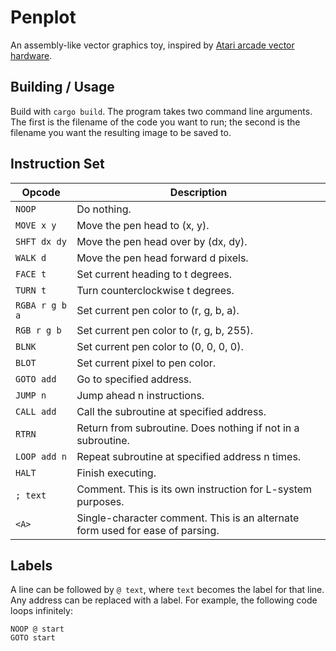# Penplot

An assembly-like vector graphics toy, inspired by [Atari arcade vector hardware](https://www.youtube.com/watch?v=smStEPSRKBs).

## Building / Usage

Build with `cargo build`. The program takes two command line arguments. The first is the
filename of the code you want to run; the second is the filename you want the resulting image to be
saved to.

## Instruction Set

| Opcode         | Description                                                                   |
|----------------|-------------------------------------------------------------------------------|
| `NOOP`         | Do nothing.                                                                   |
| `MOVE x y`     | Move the pen head to (x, y).                                                  |
| `SHFT dx dy`   | Move the pen head over by (dx, dy).                                           |
| `WALK d`       | Move the pen head forward d pixels.                                           |
| `FACE t`       | Set current heading to t degrees.                                             |
| `TURN t`       | Turn counterclockwise t degrees.                                              |
| `RGBA r g b a` | Set current pen color to (r, g, b, a).                                        |
| `RGB r g b`   | Set current pen color to (r, g, b, 255).                                       |
| `BLNK`         | Set current pen color to (0, 0, 0, 0).                                        |
| `BLOT`         | Set current pixel to pen color.                                               |
| `GOTO add`     | Go to specified address.                                                      |
| `JUMP n`       | Jump ahead n instructions.                                                    |
| `CALL add`     | Call the subroutine at specified address.                                     |
| `RTRN`         | Return from subroutine. Does nothing if not in a subroutine.                  |
| `LOOP add n`   | Repeat subroutine at specified address n times.                               |
| `HALT`         | Finish executing.                                                             |
| `; text`       | Comment. This is its own instruction for L-system purposes.                   |
| `<A>`          | Single-character comment. This is an alternate form used for ease of parsing. |

## Labels

A line can be followed by `@ text`, where `text` becomes the label for that line. Any address can be
replaced with a label. For example, the following code loops infinitely:

```
NOOP @ start
GOTO start
```
